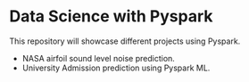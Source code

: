 # Data Science with Pyspark
This repository will showcase different projects using Pyspark.

* NASA airfoil sound level noise prediction.
* University Admission prediction using Pyspark ML.
